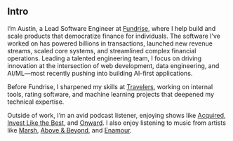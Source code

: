 ## Intro

I’m Austin, a Lead Software Engineer at [Fundrise](https://fundrise.com), where I help build and scale products that
democratize finance for individuals. The software I’ve worked on has powered billions in transactions, launched new
revenue streams, scaled core systems, and streamlined complex financial operations. Leading a talented engineering team,
I focus on driving innovation at the intersection of web development, data engineering, and AI/ML—most recently pushing
into building AI-first applications.

Before Fundrise, I sharpened my skills at [Travelers](https://travelers.com), working on internal tools, rating
software, and machine learning projects that deepened my technical expertise.

Outside of work, I’m an avid podcast listener, enjoying shows
like [Acquired](https://www.acquired.fm), [Invest Like the Best](https://joincolossus.com/series/invest-like-the-best/),
and [Onward](https://fundrise.com/investor-update/695/view). I also enjoy listening to music from artists
like [Marsh](https://www.marshmusician.com/), [Above & Beyond](https://www.aboveandbeyond.nu/),
and [Enamour](https://www.enamourmusic.com/).
